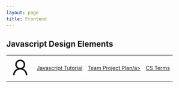 ```yaml
---
layout: page
title: Frontend
---
```


## Javascript Design Elements

<table>
    <tr>
        <td><img src="https://github.com/kayleehou/myproject/blob/master/images/prof.png?raw=true" height="60" title="Frontend" alt=""></td>
        <td><a href="https://kayleehou.github.io/myproject/javascript/2022/09/21/TT130-js_tutorial.html" rel="nofollow">Javascript Tutorial </a></td>
        <td><a href="https://kayleehou.github.io/myproject/scrum/2022/09/25/scrumprocess.html" rel="nofollow">Team Project Plan/a></td>
        <td><a href="https://kayleehou.github.io/myproject/cs%20terms/2022/09/25/csterms5.html" rel="nofollow">CS Terms</a></td>
    </tr>
</table>